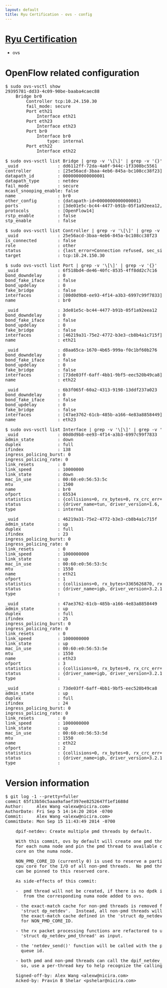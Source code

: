 ```yaml
---
layout: default
title: Ryu Certification - ovs - config
---
```

# [Ryu Certification](http://osrg.github.io/ryu/certification.html)
* ovs 

# OpenFlow related configuration
<pre>
$ sudo ovs-vsctl show
29395781-dd33-4c09-90be-baaba4caec88
    Bridge br0
        Controller tcp:10.24.150.30
        fail_mode: secure
        Port eth21
            Interface eth21
        Port eth23
            Interface eth23
        Port br0
            Interface br0
                type: internal
        Port eth22
            Interface eth22

$ sudo ovs-vsctl list Bridge | grep -v '\[\]' | grep -v '{}'
_uuid               : dd6112ff-72da-4a0f-944c-1f3308bc5561
controller          : [25e56acd-3baa-4eb6-845a-bc108cc38f23]
datapath_id         : 0000000000000001
datapath_type       : netdev
fail_mode           : secure
mcast_snooping_enable: false
name                : br0
other_config        : {datapath-id=0000000000000001}
ports               : [3de01e5c-bc44-4477-b91b-05f1a92eea12, 6b3f065f-60a2-4313-9198-13ddf237a023, 6f518bd4-de46-40fc-8535-4ff8dd2c7c16, d8aa65ca-1670-4b65-999a-f0c1bf60b276]
protocols           : [OpenFlow14]
rstp_enable         : false
stp_enable          : false

$ sudo ovs-vsctl list Controller | grep -v '\[\]' | grep -v '{}'
_uuid               : 25e56acd-3baa-4eb6-845a-bc108cc38f23
is_connected        : false
role                : other
status              : {last_error=Connection refused, sec_since_connect=671, sec_since_disconnect=6, state=BACKOFF}
target              : tcp:10.24.150.30

$ sudo ovs-vsctl list Port | grep -v '\[\]' | grep -v '{}'
_uuid               : 6f518bd4-de46-40fc-8535-4ff8dd2c7c16
bond_downdelay      : 0
bond_fake_iface     : false
bond_updelay        : 0
fake_bridge         : false
interfaces          : [00d0d9b8-ee93-4f14-a3b3-6997c99f7833]
name                : br0

_uuid               : 3de01e5c-bc44-4477-b91b-05f1a92eea12
bond_downdelay      : 0
bond_fake_iface     : false
bond_updelay        : 0
fake_bridge         : false
interfaces          : [46219a31-75e2-4772-b3e3-cb8b4a1c715f]
name                : eth21

_uuid               : d8aa65ca-1670-4b65-999a-f0c1bf60b276
bond_downdelay      : 0
bond_fake_iface     : false
bond_updelay        : 0
fake_bridge         : false
interfaces          : [73de03ff-6aff-4bb1-9bf5-eec520b49ca8]
name                : eth22

_uuid               : 6b3f065f-60a2-4313-9198-13ddf237a023
bond_downdelay      : 0
bond_fake_iface     : false
bond_updelay        : 0
fake_bridge         : false
interfaces          : [47ae3762-61cb-485b-a166-4e83a8858449]
name                : eth23

$ sudo ovs-vsctl list Interface | grep -v '\[\]' | grep -v '{}'
_uuid               : 00d0d9b8-ee93-4f14-a3b3-6997c99f7833
admin_state         : down
duplex              : full
ifindex             : 138
ingress_policing_burst: 0
ingress_policing_rate: 0
link_resets         : 0
link_speed          : 10000000
link_state          : down
mac_in_use          : 00:60:e0:56:53:5c
mtu                 : 1500
name                : br0
ofport              : 65534
statistics          : {collisions=0, rx_bytes=0, rx_crc_err=0, rx_dropped=0, rx_errors=0, rx_frame_err=0, rx_over_err=0, rx_packets=0, tx_bytes=0, tx_dropped=0, tx_errors=0, tx_packets=0}
status              : {driver_name=tun, driver_version=1.6, firmware_version=N/A}
type                : internal

_uuid               : 46219a31-75e2-4772-b3e3-cb8b4a1c715f
admin_state         : up
duplex              : full
ifindex             : 23
ingress_policing_burst: 0
ingress_policing_rate: 0
link_resets         : 0
link_speed          : 1000000000
link_state          : up
mac_in_use          : 00:60:e0:56:53:5c
mtu                 : 1550
name                : eth21
ofport              : 1
statistics          : {collisions=0, rx_bytes=3365626870, rx_crc_err=0, rx_dropped=0, rx_errors=0, rx_frame_err=0, rx_over_err=0, rx_packets=65277549, tx_bytes=0, tx_dropped=0, tx_errors=0, tx_packets=0}
status              : {driver_name=igb, driver_version=3.2.10-k, firmware_version=2.10-9}
type                : 

_uuid               : 47ae3762-61cb-485b-a166-4e83a8858449
admin_state         : up
duplex              : full
ifindex             : 25
ingress_policing_burst: 0
ingress_policing_rate: 0
link_resets         : 0
link_speed          : 1000000000
link_state          : up
mac_in_use          : 00:60:e0:56:53:5e
mtu                 : 1550
name                : eth23
ofport              : 3
statistics          : {collisions=0, rx_bytes=0, rx_crc_err=0, rx_dropped=0, rx_errors=0, rx_frame_err=0, rx_over_err=0, rx_packets=0, tx_bytes=1277592704, tx_dropped=0, tx_errors=0, tx_packets=3715040}
status              : {driver_name=igb, driver_version=3.2.10-k, firmware_version=2.10-9}
type                : 

_uuid               : 73de03ff-6aff-4bb1-9bf5-eec520b49ca8
admin_state         : up
duplex              : full
ifindex             : 24
ingress_policing_burst: 0
ingress_policing_rate: 0
link_resets         : 0
link_speed          : 1000000000
link_state          : up
mac_in_use          : 00:60:e0:56:53:5d
mtu                 : 1550
name                : eth22
ofport              : 2
statistics          : {collisions=0, rx_bytes=0, rx_crc_err=0, rx_dropped=0, rx_errors=0, rx_frame_err=0, rx_over_err=0, rx_packets=0, tx_bytes=3697979644, tx_dropped=0, tx_errors=0, tx_packets=45433553}
status              : {driver_name=igb, driver_version=3.2.10-k, firmware_version=2.10-9}
type                : 
</pre>

# Version information
<pre>
$ git log -1 --pretty=fuller
commit 65f13b50c5aaa9afaef397ee8252647f1ef1688d
Author:     Alex Wang &lt;alexw@nicira.com&gt;
AuthorDate: Fri Sep 5 14:14:20 2014 -0700
Commit:     Alex Wang &lt;alexw@nicira.com&gt;
CommitDate: Mon Sep 15 11:43:49 2014 -0700

    dpif-netdev: Create multiple pmd threads by default.
    
    With this commit, ovs by default will create one pmd thread
    for each numa node and pin the pmd thread to available cpu
    core on the numa node.
    
    NON_PMD_CORE_ID &#40;currently 0&#41; is used to reserve a particular
    cpu core for the I/O of all non-pmd threads.  No pmd thread
    can be pinned to this reserved core.
    
    As side-effects of this commit:
    
    -  pmd thread will not be created, if there is no dpdk interface
       from the corresponding numa node added to ovs.
    
    - the exact-match cache for non-pmd threads is removed from
      'struct dp_netdev'.  Instead, all non-pmd threads will use
      the exact-match cache defined in the 'struct dp_netdev_pmd_thread'
      for NON_PMD_CORE_ID.
    
    - the rx packet processing functions are refactored to use
      'struct dp_netdev_pmd_thread' as input.
    
    - the 'netdev_send&#40;&#41;' function will be called with the proper
      queue id.
    
    - both pmd and non-pmd threads can call the dpif_netdev_execute&#40;&#41;.
      so, use a per-thread key to help recognize the calling thread.
    
    Signed-off-by: Alex Wang &lt;alexw@nicira.com&gt;
    Acked-by: Pravin B Shelar &lt;pshelar@nicira.com&gt;
</pre>
